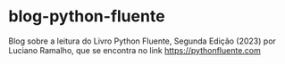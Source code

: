 # blog-python-fluente
Blog sobre a leitura do Livro Python Fluente, Segunda Edição (2023) por Luciano Ramalho, que se encontra no link https://pythonfluente.com
